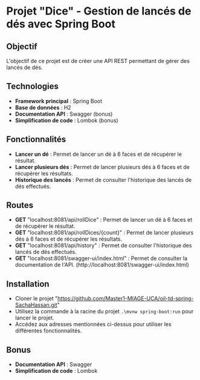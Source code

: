 # Projet "Dice" - Gestion de lancés de dés avec Spring Boot

## Objectif
L'objectif de ce projet est de créer une API REST permettant de gérer des lancés de dés.

## Technologies
- **Framework principal** : Spring Boot
- **Base de données** : H2
- **Documentation API** : Swagger (bonus)
- **Simplification de code** : Lombok (bonus)

## Fonctionnalités
- **Lancer un dé** : Permet de lancer un dé à 6 faces et de récupérer le résultat.
- **Lancer plusieurs dés** : Permet de lancer plusieurs dés à 6 faces et de récupérer les résultats.
- **Historique des lancés** : Permet de consulter l'historique des lancés de dés effectués.

## Routes
- **GET** "localhost:8081/api/rollDice" : Permet de lancer un dé à 6 faces et de récupérer le résultat.
- **GET** "localhost:8081/api/rollDices/{count}" : Permet de lancer plusieurs dés à 6 faces et de récupérer les résultats.
- **GET** "localhost:8081/api/history" : Permet de consulter l'historique des lancés de dés effectués.
- **GET** "localhost:8081/swagger-ui/index.html" : Permet de consulter la documentation de l'API. (http://localhost:8081/swagger-ui/index.html)


## Installation
- Cloner le projet "https://github.com/Master1-MIAGE-UCA/oil-td-spring-SachaHassan.git"
- Utilisez la commande à la racine du projet `.\mvnw spring-boot:run` pour lancer le projet.
- Accédez aux adresses mentionnées ci-dessus pour utiliser les différentes fonctionnalités.

## Bonus
- **Documentation API** : Swagger
- **Simplification de code** : Lombok
